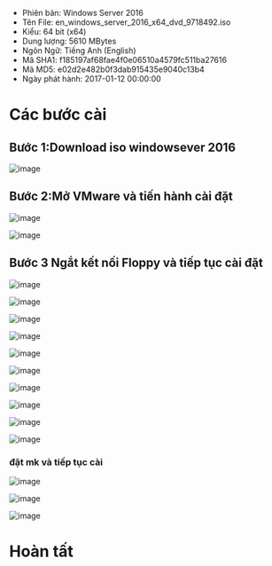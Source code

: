 - Phiên bản: Windows Server 2016
- Tên File: en_windows_server_2016_x64_dvd_9718492.iso
- Kiểu: 64 bit (x64)
- Dung lượng: 5610 MBytes
- Ngôn Ngữ: Tiếng Anh (English)
- Mã SHA1: f185197af68fae4f0e06510a4579fc511ba27616
- Mã MD5: e02d2e482b0f3dab915435e9040c13b4
- Ngày phát hành: 2017-01-12 00:00:00
# Các bước cài
## Bước 1:Download iso windowsever 2016
![image](https://user-images.githubusercontent.com/110179869/187331904-5692cbf1-9a3f-498c-8ada-49d5fec78b3c.png)

## Bước 2:Mở VMware và tiến hành cài đặt
![image](https://user-images.githubusercontent.com/110179869/187332104-9ac64479-33ad-4247-87e9-1ce5c5964e07.png)

![image](https://user-images.githubusercontent.com/110179869/187332466-14419eac-6cdd-46d4-9af7-31d590f3fc1a.png)

## Bước 3 Ngắt kết nối Floppy và tiếp tục cài đặt
![image](https://user-images.githubusercontent.com/110179869/187332687-e1015dc7-c2ea-4e9b-b0eb-e0458e6bbc41.png)

![image](https://user-images.githubusercontent.com/110179869/187332769-3832223a-d81f-4be6-9cee-014bc2e71336.png)

![image](https://user-images.githubusercontent.com/110179869/187332969-440539f7-14e0-4a94-8c4c-f30d022dc40d.png)

![image](https://user-images.githubusercontent.com/110179869/187333034-898e8a64-eb31-4f01-8c36-ee8e4a0e4e75.png)

![image](https://user-images.githubusercontent.com/110179869/187333845-28556b7e-c2b3-4e84-83b4-b2d3041619a9.png)

![image](https://user-images.githubusercontent.com/110179869/187333976-69b00348-67e2-45a7-b7d1-dcd10d81d397.png)

![image](https://user-images.githubusercontent.com/110179869/187334042-a831a609-f131-450c-9c67-7767da671b67.png)

![image](https://user-images.githubusercontent.com/110179869/187334500-96beeaf4-11e0-4511-9d0d-4999ac78b7d7.png)

![image](https://user-images.githubusercontent.com/110179869/187334536-184fd635-dae2-42d6-bf46-a65f2a97f093.png)

![image](https://user-images.githubusercontent.com/110179869/187335941-ee36432e-ffbe-401e-9b20-63ae71267d2e.png)

### đặt mk và tiếp tục cài
![image](https://user-images.githubusercontent.com/110179869/187336156-076d5811-175d-43f9-b1b0-8e3fcd451f99.png)
 
![image](https://user-images.githubusercontent.com/110179869/187336470-e5c60d82-e331-41e3-9540-54954ec07712.png)

![image](https://user-images.githubusercontent.com/110179869/187336777-99292386-f9d5-446d-a8dc-fe7f0936e072.png)

# Hoàn tất
